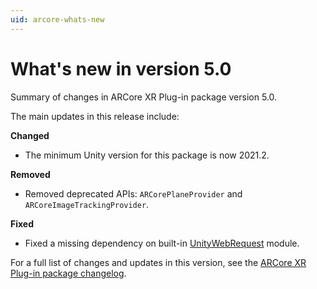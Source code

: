 ```yaml
---
uid: arcore-whats-new
---
```

# What's new in version 5.0

Summary of changes in ARCore XR Plug-in package version 5.0.

The main updates in this release include:

**Changed**

- The minimum Unity version for this package is now 2021.2.

**Removed**

- Removed deprecated APIs: `ARCorePlaneProvider` and `ARCoreImageTrackingProvider`.

**Fixed**

- Fixed a missing dependency on built-in [UnityWebRequest](https://docs.unity3d.com/2021.2/Documentation/ScriptReference/Networking.UnityWebRequest.html) module.

For a full list of changes and updates in this version, see the [ARCore XR Plug-in package changelog](xref:arcore-changelog).
